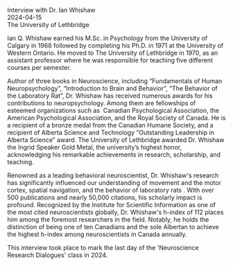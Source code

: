 Interview with Dr. Ian Whishaw  
2024-04-15  
The University of Lethbridge  

Ian Q. Whishaw earned his M.Sc. in Psychology from the University of Calgary in 1968 followed by completing his Ph.D. in 1971 at the University of Western Ontario. He moved to The University of Lethbridge in 1970, as an assistant professor where he was responsible for teaching five different courses per semester.  

Author of three books in Neuroscience, including “Fundamentals of Human Neuropsychology”, “Introduction to Brain and Behavior”, “The Behavior of the Laboratory Rat”, Dr. Whishaw has received numerous awards for his contributions to neuropsychology. Among them are fellowships of esteemed organizations such as  Canadian Psychological Association, the American Psychological Association, and the Royal Society of Canada. He is a recipient of a bronze medal from the Canadian Humane Society, and a recipient of Alberta Science and Technology “Outstanding Leadership in Alberta Science” award. The University of Lethbridge awarded Dr. Whishaw the Ingrid Speaker Gold Metal, the university’s highest honor, acknowledging his remarkable achievements in research, scholarship, and teaching. 

Renowned as a leading behavioral neuroscientist, Dr. Whishaw's research has significantly influenced our understanding of movement and the motor cortex, spatial navigation, and the behavior of laboratory rats . With over 500 publications and nearly 50,000 citations, his scholarly impact is profound. Recognized by the Institute for Scientific Information as one of the most cited neuroscientists globally, Dr. Whishaw's h-index of 112 places him among the foremost researchers in the field. Notably, he holds the distinction of being one of ten Canadians and the sole Albertan to achieve the highest h-index among neuroscientists in Canada annually. 

This interview took place to mark the last day of the 'Neuroscience Research Dialogues' class in 2024.

